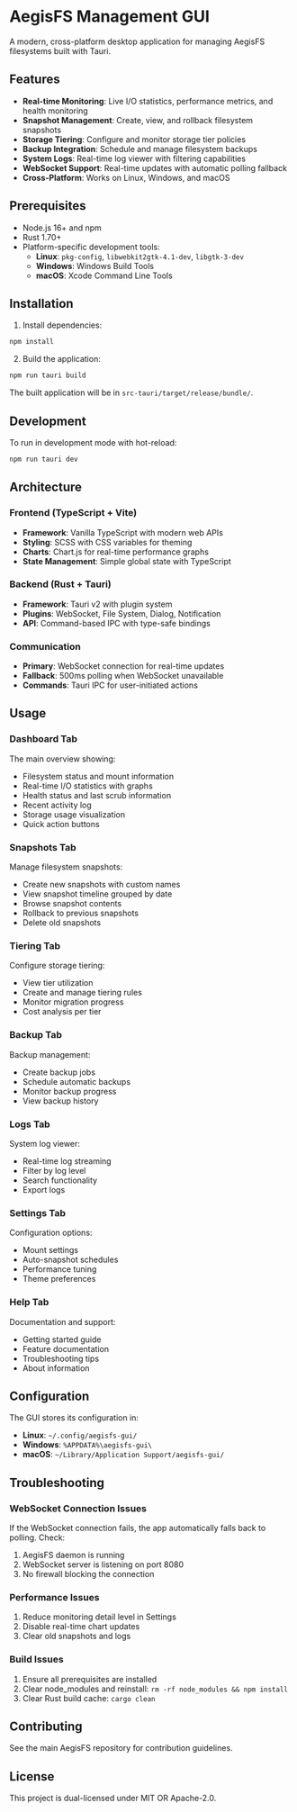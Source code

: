 # AegisFS Management GUI

A modern, cross-platform desktop application for managing AegisFS filesystems built with Tauri.

## Features

- **Real-time Monitoring**: Live I/O statistics, performance metrics, and health monitoring
- **Snapshot Management**: Create, view, and rollback filesystem snapshots
- **Storage Tiering**: Configure and monitor storage tier policies
- **Backup Integration**: Schedule and manage filesystem backups
- **System Logs**: Real-time log viewer with filtering capabilities
- **WebSocket Support**: Real-time updates with automatic polling fallback
- **Cross-Platform**: Works on Linux, Windows, and macOS

## Prerequisites

- Node.js 16+ and npm
- Rust 1.70+
- Platform-specific development tools:
  - **Linux**: `pkg-config`, `libwebkit2gtk-4.1-dev`, `libgtk-3-dev`
  - **Windows**: Windows Build Tools
  - **macOS**: Xcode Command Line Tools

## Installation

1. Install dependencies:
```bash
npm install
```

2. Build the application:
```bash
npm run tauri build
```

The built application will be in `src-tauri/target/release/bundle/`.

## Development

To run in development mode with hot-reload:

```bash
npm run tauri dev
```

## Architecture

### Frontend (TypeScript + Vite)
- **Framework**: Vanilla TypeScript with modern web APIs
- **Styling**: SCSS with CSS variables for theming
- **Charts**: Chart.js for real-time performance graphs
- **State Management**: Simple global state with TypeScript

### Backend (Rust + Tauri)
- **Framework**: Tauri v2 with plugin system
- **Plugins**: WebSocket, File System, Dialog, Notification
- **API**: Command-based IPC with type-safe bindings

### Communication
- **Primary**: WebSocket connection for real-time updates
- **Fallback**: 500ms polling when WebSocket unavailable
- **Commands**: Tauri IPC for user-initiated actions

## Usage

### Dashboard Tab
The main overview showing:
- Filesystem status and mount information
- Real-time I/O statistics with graphs
- Health status and last scrub information
- Recent activity log
- Storage usage visualization
- Quick action buttons

### Snapshots Tab
Manage filesystem snapshots:
- Create new snapshots with custom names
- View snapshot timeline grouped by date
- Browse snapshot contents
- Rollback to previous snapshots
- Delete old snapshots

### Tiering Tab
Configure storage tiering:
- View tier utilization
- Create and manage tiering rules
- Monitor migration progress
- Cost analysis per tier

### Backup Tab
Backup management:
- Create backup jobs
- Schedule automatic backups
- Monitor backup progress
- View backup history

### Logs Tab
System log viewer:
- Real-time log streaming
- Filter by log level
- Search functionality
- Export logs

### Settings Tab
Configuration options:
- Mount settings
- Auto-snapshot schedules
- Performance tuning
- Theme preferences

### Help Tab
Documentation and support:
- Getting started guide
- Feature documentation
- Troubleshooting tips
- About information

## Configuration

The GUI stores its configuration in:
- **Linux**: `~/.config/aegisfs-gui/`
- **Windows**: `%APPDATA%\aegisfs-gui\`
- **macOS**: `~/Library/Application Support/aegisfs-gui/`

## Troubleshooting

### WebSocket Connection Issues
If the WebSocket connection fails, the app automatically falls back to polling. Check:
1. AegisFS daemon is running
2. WebSocket server is listening on port 8080
3. No firewall blocking the connection

### Performance Issues
1. Reduce monitoring detail level in Settings
2. Disable real-time chart updates
3. Clear old snapshots and logs

### Build Issues
1. Ensure all prerequisites are installed
2. Clear node_modules and reinstall: `rm -rf node_modules && npm install`
3. Clear Rust build cache: `cargo clean`

## Contributing

See the main AegisFS repository for contribution guidelines.

## License

This project is dual-licensed under MIT OR Apache-2.0.
